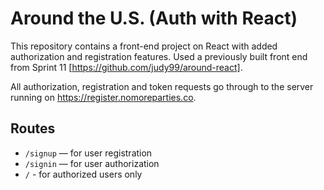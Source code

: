 # Around the U.S. (Auth with React)

This repository contains a front-end project on React with added authorization and registration features.
Used a previously built front end from Sprint 11 [https://github.com/judy99/around-react].

All authorization, registration and token requests go through to the server running on https://register.nomoreparties.co.

## Routes
  * `/signup` — for user registration
  * `/signin` — for user authorization
  * `/` - for authorized users only
